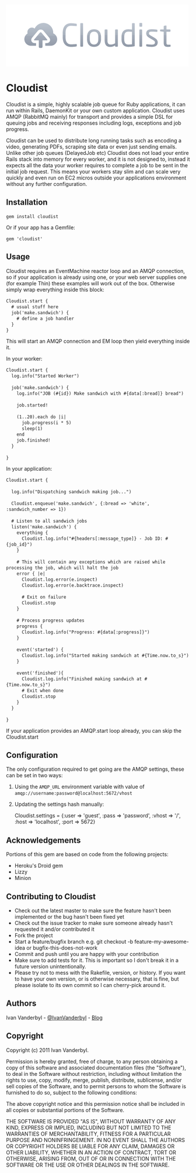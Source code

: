 ![Cloudist](https://github.com/ivanvanderbyl/cloudist/raw/master/doc/cloudist.png)

Cloudist
========

Cloudist is a simple, highly scalable job queue for Ruby applications, it can run within Rails, DaemonKit or your own custom application. Cloudist uses AMQP (RabbitMQ mainly) for transport and provides a simple DSL for queuing jobs and receiving responses including logs, exceptions and job progress.

Cloudist can be used to distribute long running tasks such as encoding a video, generating PDFs, scraping site data
or even just sending emails. Unlike other job queues (DelayedJob etc) Cloudist does not load your entire Rails stack into memory for every worker, and it is not designed to, instead it expects all the data your worker requires to complete a job to be sent in the initial job request. This means your workers stay slim and can scale very quickly and even run on EC2 micros outside your applications environment without any further configuration.

Installation
------------

    gem install cloudist

Or if your app has a Gemfile:
    
    gem 'cloudist'

Usage
-----

Cloudist requires an EventMachine reactor loop and an AMQP connection, so if your application is already using one, or your web server supplies one (for example Thin) these examples will work out of the box. Otherwise simply wrap everything inside this block:
    
    Cloudist.start {
      # usual stuff here
      job('make.sandwich') {
        # define a job handler
      }
    }
    
This will start an AMQP connection and EM loop then yield everything inside it.

In your worker:

    Cloudist.start {
      log.info("Started Worker")

      job('make.sandwich') {
        log.info("JOB (#{id}) Make sandwich with #{data[:bread]} bread")

        job.started!

        (1..20).each do |i|
          job.progress(i * 5)
          sleep(1)
        end
        job.finished!
      }

    }
    
In your application:
    
    Cloudist.start {

      log.info("Dispatching sandwich making job...")
      
      Cloudist.enqueue('make.sandwich', {:bread => 'white', :sandwich_number => 1})

      # Listen to all sandwich jobs
      listen('make.sandwich') {
        everything {
          Cloudist.log.info("#{headers[:message_type]} - Job ID: #{job_id}")
        }
        
        # This will contain any exceptions which are raised while processing the job, which will halt the job
        error { |e|
          Cloudist.log.error(e.inspect)
          Cloudist.log.error(e.backtrace.inspect)
          
          # Exit on failure
          Cloudist.stop
        }
        
        # Process progress updates
        progress {
          Cloudist.log.info("Progress: #{data[:progress]}")
        }
        
        event('started') {
          Cloudist.log.info("Started making sandwich at #{Time.now.to_s}")
        }

        event('finished'){
          Cloudist.log.info("Finished making sandwich at #{Time.now.to_s}")
          # Exit when done
          Cloudist.stop
        }
      }

    }
    

If your application provides an AMQP.start loop already, you can skip the Cloudist.start

Configuration
-------------

The only configuration required to get going are the AMQP settings, these can be set in two ways:

1. Using the `AMQP_URL` environment variable with value of `amqp://username:password@localhost:5672/vhost`

2. Updating the settings hash manually:
    
    
    Cloudist.settings = {:user => 'guest', :pass => 'password', :vhost => '/', :host => 'localhost', :port => 5672}
    

Acknowledgements
----------------

Portions of this gem are based on code from the following projects:

- Heroku's Droid gem
- Lizzy
- Minion

Contributing to Cloudist
------------------------

* Check out the latest master to make sure the feature hasn't been implemented or the bug hasn't been fixed yet
* Check out the issue tracker to make sure someone already hasn't requested it and/or contributed it
* Fork the project
* Start a feature/bugfix branch e.g. git checkout -b feature-my-awesome-idea or bugfix-this-does-not-work
* Commit and push until you are happy with your contribution
* Make sure to add tests for it. This is important so I don't break it in a future version unintentionally.
* Please try not to mess with the Rakefile, version, or history. If you want to have your own version, or is otherwise necessary, that is fine, but please isolate to its own commit so I can cherry-pick around it.

Authors
-------

Ivan Vanderbyl - [@IvanVanderbyl](http://twitter.com/IvanVanderbyl) - [Blog](http://ivanvanderbyl.github.com/)

Copyright
---------

Copyright (c) 2011 Ivan Vanderbyl. 

Permission is hereby granted, free of charge, to any person obtaining
a copy of this software and associated documentation files (the
"Software"), to deal in the Software without restriction, including
without limitation the rights to use, copy, modify, merge, publish,
distribute, sublicense, and/or sell copies of the Software, and to
permit persons to whom the Software is furnished to do so, subject to
the following conditions:

The above copyright notice and this permission notice shall be
included in all copies or substantial portions of the Software.

THE SOFTWARE IS PROVIDED "AS IS", WITHOUT WARRANTY OF ANY KIND,
EXPRESS OR IMPLIED, INCLUDING BUT NOT LIMITED TO THE WARRANTIES OF
MERCHANTABILITY, FITNESS FOR A PARTICULAR PURPOSE AND
NONINFRINGEMENT. IN NO EVENT SHALL THE AUTHORS OR COPYRIGHT HOLDERS BE
LIABLE FOR ANY CLAIM, DAMAGES OR OTHER LIABILITY, WHETHER IN AN ACTION
OF CONTRACT, TORT OR OTHERWISE, ARISING FROM, OUT OF OR IN CONNECTION
WITH THE SOFTWARE OR THE USE OR OTHER DEALINGS IN THE SOFTWARE.


